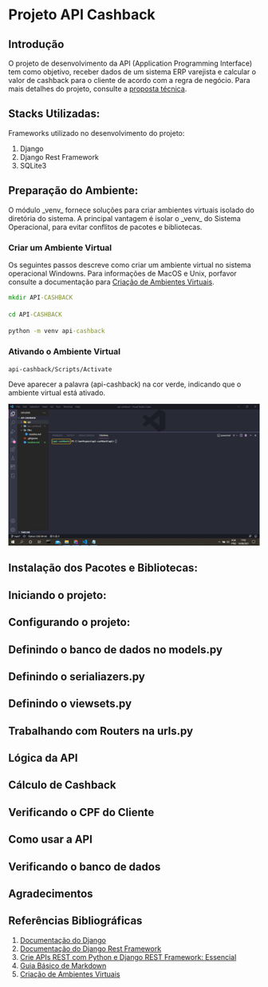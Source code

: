 # Projeto API Cashback

## Introdução

O projeto de desenvolvimento da API (Application Programming Interface) tem como objetivo, receber dados de um sistema ERP varejista e calcular o valor de cashback para o cliente de acordo com a regra de negócio. Para mais detalhes do projeto, consulte a [proposta técnica](files/readme.md).

## Stacks Utilizadas:

<p>Frameworks utilizado no desenvolvimento do projeto:</p>

1. Django
2. Django Rest Framework
3. SQLite3

## Preparação do Ambiente: 

<p>O módulo _venv_ fornece soluções para criar ambientes virtuais isolado do diretória do sistema. A principal vantagem é isolar o _venv_ do Sistema Operacional, para evitar conflitos de pacotes e bibliotecas.</p>

### Criar um Ambiente Virtual

Os seguintes passos descreve como criar um ambiente virtual no sistema operacional Windowns. Para informações de MacOS e Unix, porfavor consulte a documentação para [Criação de Ambientes Virtuais](https://docs.python.org/pt-br/3/library/venv.html).

~~~cmd
mkdir API-CASHBACK

cd API-CASHBACK

python -m venv api-cashback
~~~

### Ativando o Ambiente Virtual

~~~cmd
api-cashback/Scripts/Activate
~~~

<p>Deve aparecer a palavra (api-cashback) na cor verde, indicando que o ambiente virtual está ativado.</p>

![Text Alt](files/venv.png)

## Instalação dos Pacotes e Bibliotecas:

## Iniciando o projeto:

## Configurando o projeto:

## Definindo o banco de dados no models.py

## Definindo o serialiazers.py

## Definindo o viewsets.py

## Trabalhando com Routers na urls.py

## Lógica da API

## Cálculo de Cashback

## Verificando o CPF do Cliente

## Como usar a API

## Verificando o banco de dados

## Agradecimentos

## Referências Bibliográficas

1. [Documentação do Django](https://docs.djangoproject.com/en/3.2/)
2. [Documentação do Django Rest Framework](https://www.django-rest-framework.org/)
3. [Crie APIs REST com Python e Django REST Framework: Essencial](https://www.udemy.com/course/criando-apis-rest-com-django-rest-framework-essencial/)
4. [Guia Básico de Markdown](https://docs.pipz.com/central-de-ajuda/learning-center/guia-basico-de-markdown#open)
5. [Criação de Ambientes Virtuais](https://docs.python.org/pt-br/3/library/venv.html)

